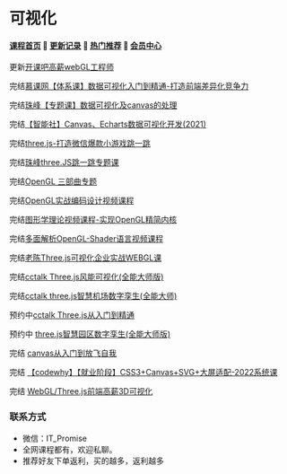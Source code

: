 # 可视化
#### [**课程首页**](../../README.md) 💖 [**更新记录**](./gxjl.md) 💖 [**热门推荐**](./rmtj.md) 💖 [**会员中心**](./vip.md)

更新[开课吧高薪webGL工程师](https://www.kaikeba.com/course/vip/255)

完结[慕课网【体系课】数据可视化入门到精通-打造前端差异化竞争力](https://coding.imooc.com/class/445.html?mc_marking=60e5294c605a87b2af7257d06f70505e&mc_channel=syb7)

完结[珠峰【专题课】数据可视化及canvas的处理](http://www.javascriptpeixun.cn/course/2119)

完结[【智能社】Canvas、Echarts数据可视化开发(2021)](https://ke.qq.com/course/3582423)

完结[three.js-打造微信爆款小游戏跳一跳](https://coding.imooc.com/class/282.html)

完结[珠峰three.JS跳一跳专题课](http://www.javascriptpeixun.cn/goods/show/41)

完结[OpenGL 三部曲专题](https://edu.51cto.com/topic/1199.html)

完结[OpenGL实战编码设计视频课程](https://edu.51cto.com/topic/1199.html)

完结[图形学理论视频课程-实现OpenGL精简内核](https://edu.51cto.com/course/8339.html)

完结[多面解析OpenGL-Shader语言视频课程](https://edu.51cto.com/course/10726.html)

完结[老陈Three.js可视化企业实战WEBGL课](https://study.163.com/course/introduction.htm?courseId=1212491801)

完结[cctalk Three.js风能可视化(全能大师版)](https://www.cctalk.com/m/group/90244646)

完结[cctalk three.js智慧机场数字孪生(全能大师)](https://www.cctalk.com/m/group/90399402)

预约中[cctalk Three.js从入门到精通](https://www.cctalk.com/m/group/90399566)

预约中 [three.js智慧园区数字孪生(全能大师版)](https://www.cctalk.com/m/group/90382786)

完结 [canvas从入门到放飞自我](https://appwhrkrsz84443.h5.xiaoeknow.com/v1/goods/goods_detail/p_62a6c23fe4b01c509abd5cb7?type=3)

完结 [【codewhy】【就业阶段】CSS3+Canvas+SVG+大屏适配-2022系统课](https://ke.qq.com/course/5066569)

完结 [WebGL/Three.js前端高薪3D可视化](WebGL/Three.js前端高薪3D可视化)

### 联系方式

-  微信：IT_Promise
-  全网课程都有，欢迎私聊。
-  推荐好友下单返利，买的越多，返利越多